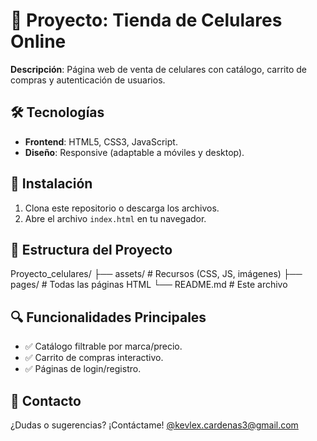 # 📱 Proyecto: Tienda de Celulares Online  

**Descripción**: Página web de venta de celulares con catálogo, carrito de compras y autenticación de usuarios.  

## 🛠 Tecnologías  
- **Frontend**: HTML5, CSS3, JavaScript.  
- **Diseño**: Responsive (adaptable a móviles y desktop).  

## 🚀 Instalación  
1. Clona este repositorio o descarga los archivos.  
2. Abre el archivo `index.html` en tu navegador.  

## 📌 Estructura del Proyecto
Proyecto_celulares/
├── assets/ # Recursos (CSS, JS, imágenes)
├── pages/ # Todas las páginas HTML
└── README.md # Este archivo

## 🔍 Funcionalidades Principales  
- ✅ Catálogo filtrable por marca/precio.  
- ✅ Carrito de compras interactivo.  
- ✅ Páginas de login/registro.  

## 📧 Contacto  
¿Dudas o sugerencias? ¡Contáctame! [@kevlex.cardenas3@gmail.com](mailto:kevlex.cardenas3@gmail.com)  
